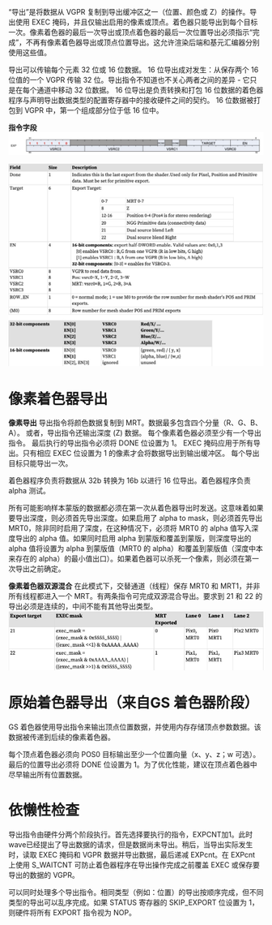 “导出”是将数据从 VGPR 复制到导出缓冲区之一（位置、颜色或 Z）的操作。导出使用 EXEC 掩码，并且仅输出启用的像素或顶点。着色器只能导出到每个目标一次。像素着色器的最后一次导出或顶点着色器的最后一次位置导出必须指示“完成”，不再有像素着色器导出或顶点位置导出。这允许渲染后端和基元汇编器分别使用这些值。

导出可以传输每个元素 32 位或 16 位数据。 16 位导出成对发生：从保存两个 16 位值的一个 VGPR 传输 32 位。导出指令不知道也不关心两者之间的差异 - 它只是在每个通道中移动 32 位数据。 16 位导出是负责转换和打包 16 位数据的着色器程序与声明导出数据类型的配置寄存器中的接收硬件之间的契约。 16 位数据被打包到 VGPR 中，第一个组成部分位于低 16 位中。

**指令字段**
![](assets/17118808130630.jpg)

![](assets/17118808301569.jpg)
# 像素着色器导出
**像素导出**
导出指令将颜色数据复制到 MRT。数据最多包含四个分量（R、G、B、A）。
或者，导出指令还输出深度 (Z) 数据。
每个像素着色器必须至少有一个导出指令。
最后执行的导出指令必须将 DONE 位设置为 1。
EXEC 掩码应用于所有导出。只有相应 EXEC 位设置为 1 的像素才会将数据导出到输出缓冲区。
每个导出目标只能导出一次。

着色器程序负责将数据从 32b 转换为 16b 以进行 16 位导出。着色器程序负责 alpha 测试。

所有可能影响样本蒙版的数据都必须在第一次从着色器导出时发送。这意味着如果要导出深度，则必须首先导出深度。如果启用了 alpha to mask，则必须首先导出 MRT0，除非同时启用了深度，在这种情况下，必须将 MRT0 的 alpha 值写入深度导出的 alpha 值。如果同时启用 alpha 到蒙版和覆盖到蒙版，则深度导出的 alpha 值将设置为 alpha 到蒙版值（MRT0 的 alpha）和覆盖到蒙版值（深度中本来存在的 alpha）的最小值出口）。如果着色器可以杀死一个像素，则必须在第一次导出之前确定。

**像素着色器双源混合**
在此模式下，交替通道（线程）保存 MRT0 和 MRT1，并非所有线程都进入一个 MRT。有两条指令可完成双源混合导出。要求到 21 和 22 的导出必须是连续的，中间不能有其他导出类型。
![](assets/17118809733495.jpg)
# 原始着色器导出（来自GS 着色器阶段）
GS 着色器使用导出指令来输出顶点位置数据，并使用内存存储顶点参数数据。该数据被传递到后续的像素着色器。

每个顶点着色器必须向 POS0 目标输出至少一个位置向量（x、y、z；w 可选）。最后的位置导出必须将 DONE 位设置为 1。为了优化性能，建议在顶点着色器中尽早输出所有位置数据。
# 依懒性检查
导出指令由硬件分两个阶段执行。首先选择要执行的指令，EXPCNT加1。此时wave已经提出了导出数据的请求，但是数据尚未导出。稍后，当导出实际发生时，读取 EXEC 掩码和 VGPR 数据并导出数据，最后递减 EXPcnt。在 EXPcnt 上使用 S_WAITCNT 可防止着色器程序在导出操作完成之前覆盖 EXEC 或保存要导出的数据的 VGPR。

可以同时处理多个导出指令。相同类型（例如：位置）的导出按顺序完成，但不同类型的导出可以乱序完成。如果 STATUS 寄存器的 SKIP_EXPORT 位设置为 1，则硬件将所有 EXPORT 指令视为 NOP。

